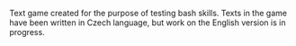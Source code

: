 Text game created for the purpose of testing bash skills.
Texts in the game have been written in Czech language, but work on the English version is in progress.
